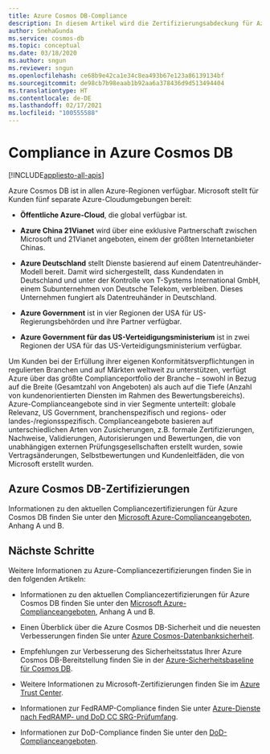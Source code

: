 ```yaml
---
title: Azure Cosmos DB-Compliance
description: In diesem Artikel wird die Zertifizierungsabdeckung für Azure Cosmos DB-Complianceangebote beschrieben.
author: SnehaGunda
ms.service: cosmos-db
ms.topic: conceptual
ms.date: 03/18/2020
ms.author: sngun
ms.reviewer: sngun
ms.openlocfilehash: ce68b9e42ca1e34c8ea493b67e123a86139134bf
ms.sourcegitcommit: de98cb7b98eaab1b92aa6a378436d9d513494404
ms.translationtype: HT
ms.contentlocale: de-DE
ms.lasthandoff: 02/17/2021
ms.locfileid: "100555588"
---
```

# <a name="compliance-in-azure-cosmos-db"></a>Compliance in Azure Cosmos DB 
[!INCLUDE[appliesto-all-apis](includes/appliesto-all-apis.md)]

Azure Cosmos DB ist in allen Azure-Regionen verfügbar. Microsoft stellt für Kunden fünf separate Azure-Cloudumgebungen bereit:

* **Öffentliche Azure-Cloud**, die global verfügbar ist.

* **Azure China 21Vianet** wird über eine exklusive Partnerschaft zwischen Microsoft und 21Vianet angeboten, einem der größten Internetanbieter Chinas.

* **Azure Deutschland** stellt Dienste basierend auf einem Datentreuhänder-Modell bereit. Damit wird sichergestellt, dass Kundendaten in Deutschland und unter der Kontrolle von T-Systems International GmbH, einem Subunternehmen von Deutsche Telekom, verbleiben. Dieses Unternehmen fungiert als Datentreuhänder in Deutschland.

* **Azure Government** ist in vier Regionen der USA für US-Regierungsbehörden und ihre Partner verfügbar. 

* **Azure Government für das US-Verteidigungsministerium** ist in zwei Regionen der USA für das US-Verteidigungsministerium verfügbar.

Um Kunden bei der Erfüllung ihrer eigenen Konformitätsverpflichtungen in regulierten Branchen und auf Märkten weltweit zu unterstützen, verfügt Azure über das größte Complianceportfolio der Branche – sowohl in Bezug auf die Breite (Gesamtzahl von Angeboten) als auch auf die Tiefe (Anzahl von kundenorientierten Diensten im Rahmen des Bewertungsbereichs).  Azure-Complianceangebote sind in vier Segmente unterteilt: globale Relevanz, US Government, branchenspezifisch und regions- oder landes-/regionsspezifisch.  Complianceangebote basieren auf unterschiedlichen Arten von Zusicherungen, z.B. formale Zertifizierungen, Nachweise, Validierungen, Autorisierungen und Bewertungen, die von unabhängigen externen Prüfungsgesellschaften erstellt wurden, sowie Vertragsänderungen, Selbstbewertungen und Kundenleitfäden, die von Microsoft erstellt wurden.

## <a name="azure-cosmos-db-certifications"></a>Azure Cosmos DB-Zertifizierungen  

Informationen zu den aktuellen Compliancezertifizierungen für Azure Cosmos DB finden Sie unter den [Microsoft Azure-Complianceangeboten](https://azure.microsoft.com/resources/microsoft-azure-compliance-offerings/), Anhang A und B.  

## <a name="next-steps"></a>Nächste Schritte

Weitere Informationen zu Azure-Compliancezertifizierungen finden Sie in den folgenden Artikeln:

* Informationen zu den aktuellen Compliancezertifizierungen für Azure Cosmos DB finden Sie unter den [Microsoft Azure-Complianceangeboten](https://azure.microsoft.com/resources/microsoft-azure-compliance-offerings/), Anhang A und B.  

* Einen Überblick über die Azure Cosmos DB-Sicherheit und die neuesten Verbesserungen finden Sie unter [Azure Cosmos-Datenbanksicherheit](database-security.md).

* Empfehlungen zur Verbesserung des Sicherheitsstatus Ihrer Azure Cosmos DB-Bereitstellung finden Sie in der [Azure-Sicherheitsbaseline für Cosmos DB](security-baseline.md). 

* Weitere Informationen zu Microsoft-Zertifizierungen finden Sie im [Azure Trust Center](https://azure.microsoft.com/support/trust-center/).

* Informationen zur FedRAMP-Compliance finden Sie unter [Azure-Dienste nach FedRAMP- und DoD CC SRG-Prüfumfang](../azure-government/compliance/azure-services-in-fedramp-auditscope.md).

* Informationen zur DoD-Compliance finden Sie unter den [DoD-Complianceangeboten](/microsoft-365/compliance/offering-dod-disa-l2-l4-l5).
